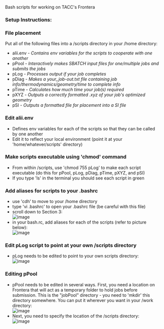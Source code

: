 Bash scripts for working on TACC's Frontera  

### Setup Instructions:

### File placement  
Put all of the following files into a /scripts directory in your /home directory:  
- alii.env - *Contains env variables for the scripts to cooperate with one another*
- pPool - *Interactively makes SBATCH input files for one/multiple jobs and submits the jobs*
- pLog - *Processes output if your job completes*
- pDiag - *Makes a your_job-out.txt file containing job info/thermodynamics/geometry/time to complete info*
- pTime - *Calculates how much time your job(s) required*
- pXYZ - *Outputs a correctly formatted .xyz of your job's optimized geometry*
- pSI - *Outputs a formatted file for placement into a SI file*  


### Edit alii.env  
- Defines env variables for each of the scripts so that they can be called by one another
- Edit it to reflect your local environment (point it at your 'home/whatever/scripts' directory)  


### Make scripts executable using 'chmod' command
- From within /scripts, use 'chmod 755 pLog' to make each script executable (do this for pPool, pLog, pDiag, pTime, pXYZ, and pSI)
- If you type 'ls' in the terminal you should see each script in green

### Add aliases for scripts to your .bashrc
- use 'cdh' to move to your /home directory
- type 'vi .bashrc' to open your .bashrc file (be careful with this file)
- scroll down to Section 3:  
![image](https://user-images.githubusercontent.com/49004818/189991651-ba8cf079-06d1-4094-a0aa-13efff5bc5f2.png)
- in your bash.rc, add aliases for each of the scripts (refer to picture below):  
![image](https://user-images.githubusercontent.com/49004818/189980680-a39a7978-58f5-4d42-9376-e82f8b518a68.png)  

### Edit pLog script to point at your own /scripts directory
- pLog needs to be edited to point to your own scripts directory:  
![image](https://user-images.githubusercontent.com/49004818/189981362-d4d2f905-81a8-4c95-991e-788d8345df49.png)  

### Editing pPool  
- pPool needs to be edited in several ways. First, you need a location on Frontera that will act as a temporary folder to hold jobs before submission. This is the "jobPool" directory - you need to 'mkdir' this directory somewhere. You can put it wherever you want in your /work directory:  
 ![image](https://user-images.githubusercontent.com/49004818/189989742-86eeaae5-48f1-4518-af89-0e3ce2116259.png)  
- Next, you need to specify the location of the /scripts directory:  
![image](https://user-images.githubusercontent.com/49004818/189989813-9686a455-d5c0-4a77-b37e-2e9d05433026.png)





